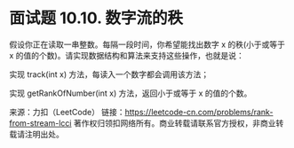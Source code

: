 # 面试题 10.10. 数字流的秩

假设你正在读取一串整数。每隔一段时间，你希望能找出数字 x 的秩(小于或等于 x 的值的个数)。请实现数据结构和算法来支持这些操作，也就是说：

实现 track(int x) 方法，每读入一个数字都会调用该方法；

实现 getRankOfNumber(int x) 方法，返回小于或等于 x 的值的个数。

来源：力扣（LeetCode）
链接：https://leetcode-cn.com/problems/rank-from-stream-lcci
著作权归领扣网络所有。商业转载请联系官方授权，非商业转载请注明出处。